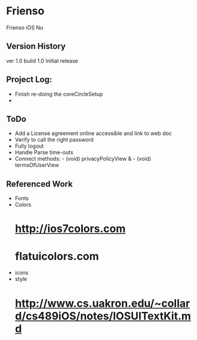 Frienso
=======

Frienso iOS Nu

Version History
---------------
ver 1.0 build 1.0   Initial release


Project Log:
------------
* Finish re-doing the coreCircleSetup
*

ToDo
----
* Add a License agreement online accessible and link to web doc
* Verify to call the right password
* Fully logout
* Handle Parse time-outs
* Connect methods: - (void) privacyPolicyView  & - (void) termsOfUserView



Referenced Work
----------------
* Fonts
* Colors
    # http://ios7colors.com
    # flatuicolors.com
* icons
* style
    # http://www.cs.uakron.edu/~collard/cs489iOS/notes/IOSUITextKit.md